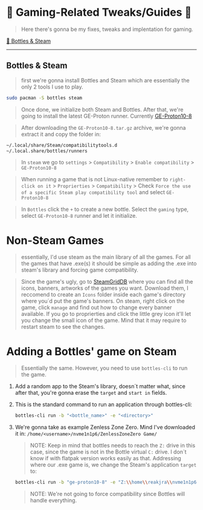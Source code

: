 
# 🌸 Gaming-Related Tweaks/Guides 🌸

> Here there's gonna be my fixes, tweaks and implentation for gaming.

[🍼 Bottles & Steam](#bottles-&-steam)

---

## Bottles & Steam

> first we're gonna install Bottles and Steam which are essentially the only 2 tools I use to play.
```sh
sudo pacman -S bottles steam
```

> Once done, we initialize both Steam and Bottles. After that, we're going to install the latest GE-Proton runner. Currently [GE-Proton10-8](https://github.com/GloriousEggroll/proton-ge-custom/releases/tag/GE-Proton10-8)


> After downloading the `GE-Proton10-8.tar.gz` archive, we're gonna extract it and copy the folder in:
```sh
~/.local/share/Steam/compatibilitytools.d
~/.local.share/bottles/runners
```

> In `steam` we go to `settings` > `Compatibility` > `Enable compatibility` > `GE-Proton10-8`

> When running a game that is not Linux-native remember to `right-click on it` > `Proprierties` > `Compatibility` > Check `Force the use of a specific Steam play compatibility tool` and select `GE-Proton10-8`


> In `Bottles` click the `+` to create a new bottle. Select the `gaming` type, select `GE-Proton10-8` runner and let it initialize.

# Non-Steam Games

> essentially, I'd use steam as the main library of all the games. For all the games that have .exe(s) it should be simple as adding the .exe into steam's library and forcing game compatibility.

> Since the game's ugly, go to [SteamGridDB](https://www.steamgriddb.com/) where you can find all the icons, banners, artworks of the games you want. Download them, I reccomend to create an `Icons` folder inside each game's directory where you´d put the game's banners. On steam, right click on the game, click `manage` and find out how to change every banner available. If you go to proprierties and click the little grey icon it'll let you change the small icon of the game. Mind that it may require to restart steam to see the changes.

# Adding a Bottles' game on Steam

> Essentially the same. However, you need to use `bottles-cli` to run the game. 

1. Add a random app to the Steam's library, doesn´t matter what, since after that, you're gonna erase the `target` and `start in` fields.
   
   
3. This is the standard command to run an application through bottles-cli:
   ```sh
   bottles-cli run -b "<bottle_name>" -e "<directory>"
   ```
   
   
4. We're gonna take as example Zenless Zone Zero. Mind I've downloaded it in: `/home/<username>/nvme1n1p6/ZenlessZoneZero Game/`
   > NOTE: Keep in mind that bottles needs to reach the `Z:` drive in this case, since the game is not in the Bottle virtual `C:` drive. I don´t know if with flatpak version works easily as that.
   Addressing where our .exe game is, we change the Steam's application `target` to:
   ```sh
   bottles-cli run -b "ge-proton10-8" -e "Z:\\home\\reakjra\\nvme1n1p6\\ZenlessZoneZero Game\\ZenlessZoneZero.exe"  
   ```
   > NOTE: We're not going to force compatibility since Bottles will handle everything.

